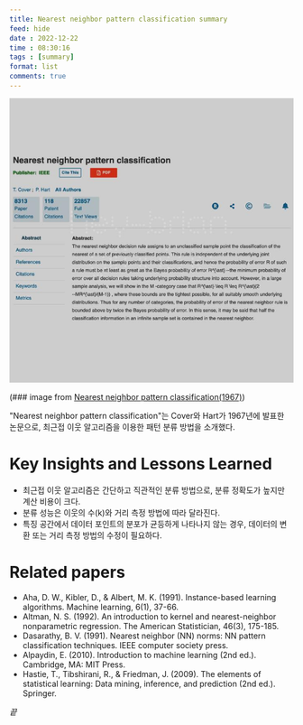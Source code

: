 ```yaml
---
title: Nearest neighbor pattern classification summary
feed: hide
date : 2022-12-22
time : 08:30:16
tags : [summary]
format: list
comments: true
---
```



![](/attachments/Screenshot_2023-03-28_at_102549_PM_watermarked.jpeg)

(\### image from [Nearest neighbor pattern classification(1967)](https://ieeexplore.ieee.org/abstract/document/1053964))

"Nearest neighbor pattern classification"는 Cover와 Hart가 1967년에 발표한 논문으로, 최근접 이웃 알고리즘을 이용한 패턴 분류 방법을 소개했다.

# Key Insights and Lessons Learned
- 최근접 이웃 알고리즘은 간단하고 직관적인 분류 방법으로, 분류 정확도가 높지만 계산 비용이 크다.
- 분류 성능은 이웃의 수(k)와 거리 측정 방법에 따라 달라진다.
- 특징 공간에서 데이터 포인트의 분포가 균등하게 나타나지 않는 경우, 데이터의 변환 또는 거리 측정 방법의 수정이 필요하다.

# Related papers
- Aha, D. W., Kibler, D., & Albert, M. K. (1991). Instance-based learning algorithms. Machine learning, 6(1), 37-66.
- Altman, N. S. (1992). An introduction to kernel and nearest-neighbor nonparametric regression. The American Statistician, 46(3), 175-185.
- Dasarathy, B. V. (1991). Nearest neighbor (NN) norms: NN pattern classification techniques. IEEE computer society press.
- Alpaydin, E. (2010). Introduction to machine learning (2nd ed.). Cambridge, MA: MIT Press.
- Hastie, T., Tibshirani, R., & Friedman, J. (2009). The elements of statistical learning: Data mining, inference, and prediction (2nd ed.). Springer.



_끝_
